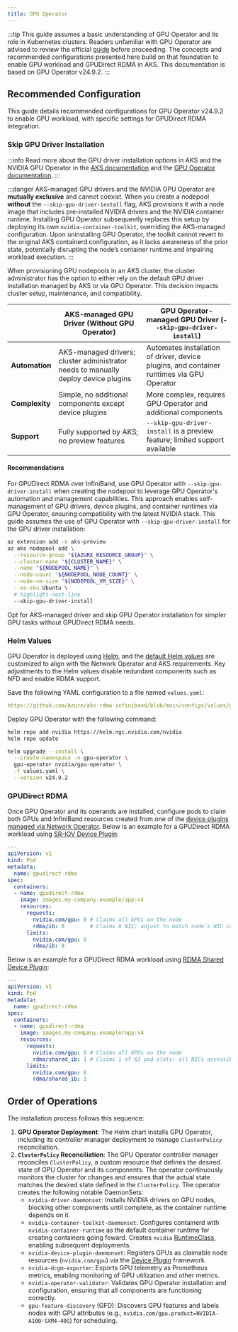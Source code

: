 ```yaml
---
title: GPU Operator
---
```


:::tip
This guide assumes a basic understanding of GPU Operator and its role in Kubernetes clusters. Readers unfamiliar with GPU Operator are advised to review the official [guide](https://docs.nvidia.com/datacenter/cloud-native/gpu-operator/latest/index.html) before proceeding. The concepts and recommended configurations presented here build on that foundation to enable GPU workload and GPUDirect RDMA in AKS. This documentation is based on GPU Operator v24.9.2.
:::

## Recommended Configuration

This guide details recommended configurations for GPU Operator v24.9.2 to enable GPU workload, with specific settings for GPUDirect RDMA integration.

### Skip GPU Driver Installation

:::info
Read more about the GPU driver installation options in AKS and the NVIDIA GPU Operator in the [AKS documentation](https://learn.microsoft.com/en-us/azure/aks/gpu-cluster?tabs=add-ubuntu-gpu-node-pool) and the [GPU Operator documentation](https://docs.nvidia.com/datacenter/cloud-native/gpu-operator/latest/microsoft-aks.html).
:::

:::danger
AKS-managed GPU drivers and the NVIDIA GPU Operator are **mutually exclusive** and cannot coexist. When you create a nodepool **without** the `--skip-gpu-driver-install` flag, AKS provisions it with a node image that includes pre-installed NVIDIA drivers and the NVIDIA container runtime. Installing GPU Operator subsequently replaces this setup by deploying its own `nvidia-container-toolkit`, overriding the AKS-managed configuration. Upon uninstalling GPU Operator, the toolkit cannot revert to the original AKS containerd configuration, as it lacks awareness of the prior state, potentially disrupting the node’s container runtime and impairing workload execution.
:::

When provisioning GPU nodepools in an AKS cluster, the cluster administrator has the option to either rely on the default GPU driver installation managed by AKS or via GPU Operator. This decision impacts cluster setup, maintenance, and compatibility.

|                | **AKS-managed GPU Driver (Without GPU Operator)**                                  | **GPU Operator-managed GPU Driver (`--skip-gpu-driver-install`)**                         |
| -------------- | ---------------------------------------------------------------------------------- | ----------------------------------------------------------------------------------------- |
| **Automation** | AKS-managed drivers; cluster administrator needs to manually deploy device plugins | Automates installation of driver, device plugins, and container runtimes via GPU Operator |
| **Complexity** | Simple, no additional components except device plugins                             | More complex, requires GPU Operator and additional components                             | Moderate setup (deploy operator); simplified ongoing management |
| **Support**    | Fully supported by AKS; no preview features                                        | `--skip-gpu-driver-install` is a preview feature; limited support available               |

#### Recommendations

For GPUDirect RDMA over InfiniBand, use GPU Operator with `--skip-gpu-driver-install` when creating the nodepool to leverage GPU Operator's automation and management capabilities. This approach enables self-management of GPU drivers, device plugins, and container runtimes via GPU Operator, ensuring compatibility with the latest NVIDIA stack. This guide assumes the use of GPU Operator with `--skip-gpu-driver-install` for the GPU driver installation:

```bash
az extension add -n aks-preview
az aks nodepool add \
  --resource-group "${AZURE_RESOURCE_GROUP}" \
  --cluster-name "${CLUSTER_NAME}" \
  --name "${NODEPOOL_NAME}" \
  --node-count "${NODEPOOL_NODE_COUNT}" \
  --node-vm-size "${NODEPOOL_VM_SIZE}" \
  --os-sku Ubuntu \
  # highlight-next-line
  --skip-gpu-driver-install
```

Opt for AKS-managed driver and skip GPU Operator installation for simpler GPU tasks without GPUDirect RDMA needs.

### Helm Values

GPU Operator is deployed using [Helm](https://helm.sh/), and the [default Helm values](https://github.com/NVIDIA/gpu-operator/blob/v24.9.2/deployments/gpu-operator/values.yaml) are customized to align with the Network Operator and AKS requirements. Key adjustments to the Helm values disable redundant components such as NFD and enable RDMA support.

Save the following YAML configuration to a file named `values.yaml`:

```yaml reference
https://github.com/Azure/aks-rdma-infiniband/blob/main/configs/values/gpu-operator/values.yaml
```

Deploy GPU Operator with the following command:

```bash
helm repo add nvidia https://helm.ngc.nvidia.com/nvidia
helm repo update

helm upgrade --install \
  --create-namespace -n gpu-operator \
  gpu-operator nvidia/gpu-operator \
  -f values.yaml \
  --version v24.9.2
```

### GPUDirect RDMA

Once GPU Operator and its operands are installed, configure pods to claim both GPUs and InfiniBand resources created from one of the [device plugins managed via Network Operator](network-operator#nicclusterpolicy). Below is an example for a GPUDirect RDMA workload using [SR-IOV Device Plugin](network-operator#sr-iov-device-plugin):

```yaml
---
apiVersion: v1
kind: Pod
metadata:
  name: gpudirect-rdma
spec:
  containers:
  - name: gpudirect-rdma
    image: images.my-company.example/app:v4
    resources:
      requests:
        nvidia.com/gpu: 8 # Claims all GPUs on the node
        rdma/ib: 8        # Claims 8 NIC; adjust to match node’s NIC count
      limits:
        nvidia.com/gpu: 8
        rdma/ib: 8
```

Below is an example for a GPUDirect RDMA workload using [RDMA Shared Device Plugin](network-operator#rdma-shared-device-plugin):

```yaml
---
apiVersion: v1
kind: Pod
metadata:
  name: gpudirect-rdma
spec:
  containers:
  - name: gpudirect-rdma
    image: images.my-company.example/app:v4
    resources:
      requests:
        nvidia.com/gpu: 8 # Claims all GPUs on the node
        rdma/shared_ib: 1 # Claims 1 of 63 pod slots; all NICs accessible
      limits:
        nvidia.com/gpu: 8
        rdma/shared_ib: 1
```

## Order of Operations

The installation process follows this sequence:

1. **GPU Operator Deployment**: The Helm chart installs GPU Operator, including its controller manager deployment to manage `ClusterPolicy` reconciliation.
2. **`ClusterPolicy` Reconciliation**: The GPU Operator controller manager reconciles `ClusterPolicy`, a custom resource that defines the desired state of GPU Operator and its components. The operator continuously monitors the cluster for changes and ensures that the actual state matches the desired state defined in the `ClusterPolicy`. The operator creates the following notable DaemonSets:
    - `nvidia-driver-daemonset`: Installs NVIDIA drivers on GPU nodes, blocking other components until complete, as the container runtime depends on it.
    - `nvidia-container-toolkit-daemonset`: Configures containerd with `nvidia-container-runtime` as the default container runtime for creating containers going foward. Creates `nvidia` [RuntimeClass](https://kubernetes.io/docs/concepts/containers/runtime-class/), enabling subsequent deployments.
    - `nvidia-device-plugin-daemonset`: Registers GPUs as claimable node resources (`nvidia.com/gpu`) via the [Device Plugin](https://kubernetes.io/docs/concepts/extend-kubernetes/compute-storage-net/device-plugins/) framework.
    - `nvidia-dcgm-exporter`: Exports GPU telemetry as Prometheus metrics, enabling monitoring of GPU utilization and other metrics.
    - `nvidia-operator-validator`: Validates GPU Operator installation and configuration, ensuring that all components are functioning correctly.
    - `gpu-feature-discovery` (GFD): Discovers GPU features and labels nodes with GPU attributes (e.g., `nvidia.com/gpu.product=NVIDIA-A100-SXM4-40G`) for scheduling.

